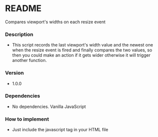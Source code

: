 # README #

Compares viewport's widths on each resize event

### Description ###
* This script records the last viewport's width value and the newest one when the resize event is fired and finally compares the two values, so then you could make an action if it gets wider otherwise it will trigger another function.

### Version ###
* 1.0.0

### Dependencies ###
* No dependencies. Vanilla JavaScript

### How to implement ###
* Just include the javascript tag in your HTML file 